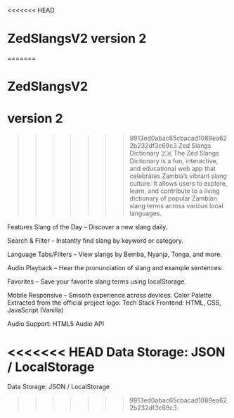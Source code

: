 <<<<<<< HEAD
# ZedSlangsV2 version 2
=======
# ZedSlangsV2
# version 2
>>>>>>> 9913ed0abac65cbacad1089ea622b232df3c69c3
Zed Slangs Dictionary 🇿🇲 The Zed Slangs Dictionary is a fun, interactive, and educational web app that celebrates Zambia’s vibrant slang culture. It allows users to explore, learn, and contribute to a living dictionary of popular Zambian slang terms across various local languages.

Features Slang of the Day – Discover a new slang daily.

Search & Filter – Instantly find slang by keyword or category.

Language Tabs/Filters – View slangs by Bemba, Nyanja, Tonga, and more.

Audio Playback – Hear the pronunciation of slang and example sentences.

Favorites – Save your favorite slang terms using localStorage.

Mobile Responsive – Smooth experience across devices. Color Palette Extracted from the official project logo: Tech Stack Frontend: HTML, CSS, JavaScript (Vanilla)

Audio Support: HTML5 Audio API

<<<<<<< HEAD
Data Storage: JSON / LocalStorage
=======
Data Storage: JSON / LocalStorage
>>>>>>> 9913ed0abac65cbacad1089ea622b232df3c69c3
